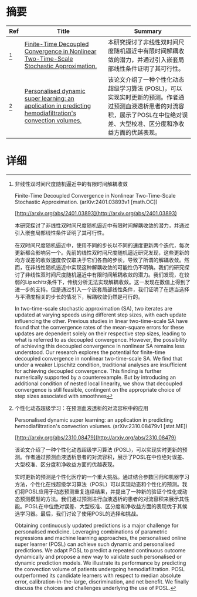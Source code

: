 # 摘要

| Ref | Title | Summary |
| --- | --- | --- |
| [^1] | [Finite-Time Decoupled Convergence in Nonlinear Two-Time-Scale Stochastic Approximation.](http://arxiv.org/abs/2401.03893) | 本研究探讨了非线性双时间尺度随机逼近中有限时间解耦收敛的潜力，并通过引入嵌套局部线性条件证明了其可行性。 |
| [^2] | [Personalised dynamic super learning: an application in predicting hemodiafiltration's convection volumes.](http://arxiv.org/abs/2310.08479) | 该论文介绍了一种个性化动态超级学习算法 (POSL)，可以实现实时更新的预测。作者通过预测血液透析患者的对流容积，展示了POSL在中位绝对误差、大型校准、区分度和净收益方面的优越表现。 |

# 详细

[^1]: 非线性双时间尺度随机逼近中的有限时间解耦收敛

    Finite-Time Decoupled Convergence in Nonlinear Two-Time-Scale Stochastic Approximation. (arXiv:2401.03893v1 [math.OC])

    [http://arxiv.org/abs/2401.03893](http://arxiv.org/abs/2401.03893)

    本研究探讨了非线性双时间尺度随机逼近中有限时间解耦收敛的潜力，并通过引入嵌套局部线性条件证明了其可行性。

    

    在双时间尺度随机逼近中，使用不同的步长以不同的速度更新两个迭代，每次更新都会影响另一个。先前的线性双时间尺度随机逼近研究发现，这些更新的均方误差的收敛速度仅仅取决于它们各自的步长，导致了所谓的解耦收敛。然而，在非线性随机逼近中实现这种解耦收敛的可能性仍不明确。我们的研究探讨了非线性双时间尺度随机逼近中有限时间解耦收敛的潜力。我们发现，在较弱的Lipschitz条件下，传统分析无法实现解耦收敛。这一发现在数值上得到了进一步的支持。但是通过引入一个嵌套局部线性条件，我们证明了在适当选择与平滑度相关的步长的情况下，解耦收敛仍然是可行的。

    In two-time-scale stochastic approximation (SA), two iterates are updated at varying speeds using different step sizes, with each update influencing the other. Previous studies in linear two-time-scale SA have found that the convergence rates of the mean-square errors for these updates are dependent solely on their respective step sizes, leading to what is referred to as decoupled convergence. However, the possibility of achieving this decoupled convergence in nonlinear SA remains less understood. Our research explores the potential for finite-time decoupled convergence in nonlinear two-time-scale SA. We find that under a weaker Lipschitz condition, traditional analyses are insufficient for achieving decoupled convergence. This finding is further numerically supported by a counterexample. But by introducing an additional condition of nested local linearity, we show that decoupled convergence is still feasible, contingent on the appropriate choice of step sizes associated with smoothnes
    
[^2]: 个性化动态超级学习：在预测血液透析的对流容积中的应用

    Personalised dynamic super learning: an application in predicting hemodiafiltration's convection volumes. (arXiv:2310.08479v1 [stat.ME])

    [http://arxiv.org/abs/2310.08479](http://arxiv.org/abs/2310.08479)

    该论文介绍了一种个性化动态超级学习算法 (POSL)，可以实现实时更新的预测。作者通过预测血液透析患者的对流容积，展示了POSL在中位绝对误差、大型校准、区分度和净收益方面的优越表现。

    

    实时更新的预测是个性化医疗的一个重大挑战。通过结合参数回归和机器学习方法，个性化在线超级学习算法（POSL）可以实现动态和个性化的预测。我们将POSL应用于动态预测重复连续结果，并提出了一种新的验证个性化或动态预测模型的方法。我们通过预测进行血液透析的患者的对流容积来展示其性能。POSL在中位绝对误差、大型校准、区分度和净收益方面的表现优于其候选学习器。最后，我们讨论了使用POSL的选择和挑战。

    Obtaining continuously updated predictions is a major challenge for personalised medicine. Leveraging combinations of parametric regressions and machine learning approaches, the personalised online super learner (POSL) can achieve such dynamic and personalised predictions. We adapt POSL to predict a repeated continuous outcome dynamically and propose a new way to validate such personalised or dynamic prediction models. We illustrate its performance by predicting the convection volume of patients undergoing hemodiafiltration. POSL outperformed its candidate learners with respect to median absolute error, calibration-in-the-large, discrimination, and net benefit. We finally discuss the choices and challenges underlying the use of POSL.
    

